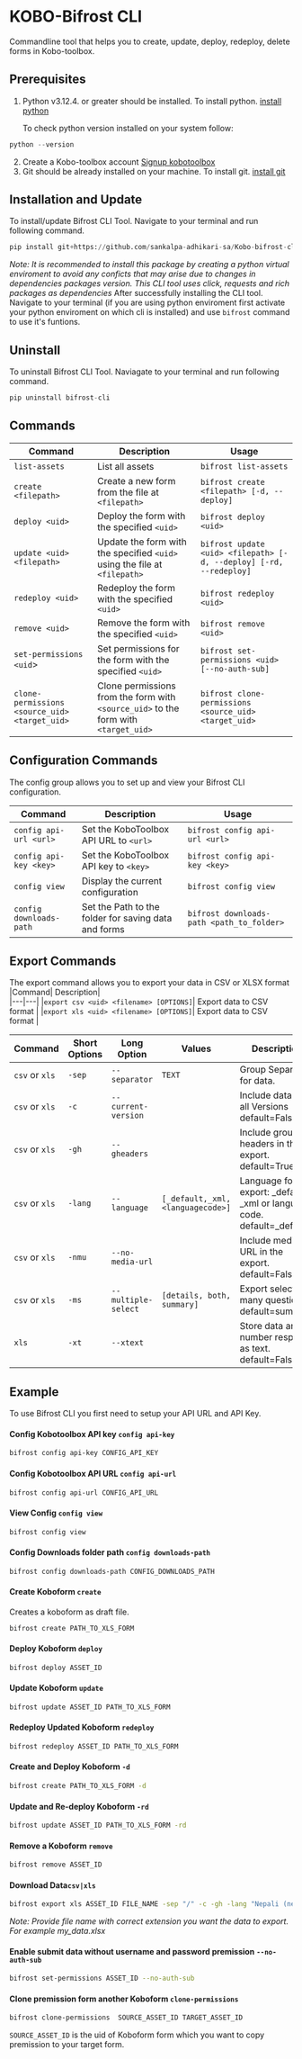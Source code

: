 
# KOBO-Bifrost CLI

Commandline tool that helps you to create, update, deploy, redeploy, delete forms in Kobo-toolbox.



## Prerequisites 
1. Python v3.12.4. or greater should be installed. To install python. [install python](https://www.python.org/downloads/)
   
   To check python version installed on your system follow:
``` python
python --version
```
2. Create a Kobo-toolbox account [Signup kobotoolbox](https://eu.kobotoolbox.org/accounts/signup/)
3. Git should be already installed on your machine. To install git. [install git](https://git-scm.com/downloads)
   
## Installation and Update
To install/update Bifrost CLI Tool. Navigate to your terminal and run following command.
```python
pip install git+https://github.com/sankalpa-adhikari-sa/Kobo-bifrost-cli
```
*Note: It is recommended to install this package by creating a python virtual enviroment to avoid any conficts that may arise due to changes in dependencies packages version. This CLI tool uses click, requests and rich packages as dependencies*
After successfully installing the CLI tool. Navigate to your terminal (if you are using python enviroment first activate your python enviroment on which cli is installed) and use `bifrost` command to use it's funtions.

## Uninstall
To uninstall Bifrost CLI Tool. Naviagate to your terminal and run following command.
```python
pip uninstall bifrost-cli
```

## Commands

|Command|	Description	|Usage|
|-------|--------------|-------------|
|`list-assets`|	List all assets|	`bifrost list-assets`|
|`create <filepath>`	|Create a new form from the file at `<filepath>`	|`bifrost create <filepath> [-d, --deploy]`|
|`deploy <uid>`	|Deploy the form with the specified `<uid>`	|`bifrost deploy <uid>`|
|`update <uid> <filepath>`	|Update the form with the specified `<uid>` using the file at `<filepath>`	|`bifrost update <uid> <filepath> [-d, --deploy] [-rd, --redeploy]`|
|`redeploy <uid>`	|Redeploy the form with the specified `<uid>`	|`bifrost redeploy <uid>`|
|`remove <uid>`	|Remove the form with the specified `<uid>`	|`bifrost remove <uid>`|
|`set-permissions <uid`>	|Set permissions for the form with the specified `<uid>`	|`bifrost set-permissions <uid> [--no-auth-sub]`|
|`clone-permissions <source_uid> <target_uid>`|	Clone permissions from the form with `<source_uid>` to the form with `<target_uid>`	|`bifrost clone-permissions <source_uid> <target_uid>`|

## Configuration Commands

The config group allows you to set up and view your Bifrost CLI configuration.

|Command|	Description|	Usage|
|---|---|---|
|`config api-url <url>`|	Set the KoboToolbox API URL to `<url>`|	`bifrost config api-url <url>`|
|`config api-key <key>`	|Set the KoboToolbox API key to `<key>`|	`bifrost config api-key <key>`|
|`config view`	|Display the current configuration|	`bifrost config view`|
|`config downloads-path`|Set the Path to the folder for saving data and forms|`bifrost downloads-path <path_to_folder>`|
## Export Commands
The export command allows you to export your data in CSV or XLSX format
|Command|	Description|	
|---|---|
|`export csv <uid> <filename> [OPTIONS]`| Export data to CSV format | 
|`export xls <uid> <filename> [OPTIONS]`| Export data to CSV format | 

|Command|Short Options| Long Option|Values|Description|
|---|---|---|---|---|
|`csv` or `xls`| `-sep`|`--separator`|`TEXT`|Group Separator for data.|
|`csv` or `xls`| `-c`|`--current-version`||Include data from all Versions default=False|
|`csv` or `xls`| `-gh`| `--gheaders`  ||Include group headers in the export. default=True|
|`csv` or `xls`| `-lang`| `--language`|`[_default,_xml, <languagecode>]`|Language for the export: _default, _xml or language code. default=_default|
|`csv` or `xls`| `-nmu`|`--no-media-url`||Include media URL in the export. default=False|
|`csv` or `xls` | `-ms`|`--multiple-select`|`[details, both, summary]`|Export select many question as default=summary|
|`xls`| `-xt`|`--xtext`||Store data and number response as text. default=False|


## Example

To use Bifrost CLI you first need to setup your API URL and API Key.

#### Config Kobotoolbox API key ```config api-key``` 
```bash
bifrost config api-key CONFIG_API_KEY
```
#### Config Kobotoolbox API URL ```config api-url``` 
```bash
bifrost config api-url CONFIG_API_URL
```
#### View Config ```config view``` 
```bash
bifrost config view
```
#### Config Downloads folder path ```config downloads-path``` 
```bash
bifrost config downloads-path CONFIG_DOWNLOADS_PATH
```
#### Create Koboform ```create``` 
Creates a koboform as draft file.
```bash
bifrost create PATH_TO_XLS_FORM
```
#### Deploy Koboform ```deploy```

```bash
bifrost deploy ASSET_ID
```

#### Update Koboform ```update```

```bash
bifrost update ASSET_ID PATH_TO_XLS_FORM
```

#### Redeploy Updated Koboform ```redeploy```

```bash
bifrost redeploy ASSET_ID PATH_TO_XLS_FORM
```
#### Create and Deploy Koboform ```-d```

```bash
bifrost create PATH_TO_XLS_FORM -d
```
#### Update and Re-deploy Koboform ```-rd```

```bash
bifrost update ASSET_ID PATH_TO_XLS_FORM -rd
```

#### Remove a Koboform ```remove```
```bash
bifrost remove ASSET_ID
```
#### Download Data```csv|xls```
```bash
bifrost export xls ASSET_ID FILE_NAME -sep "/" -c -gh -lang "Nepali (ne)" -nmu -xt -ms "both"
```
*Note: Provide file name with correct extension you want the data to export. For example my_data.xlsx*
#### Enable submit data without username and password premission ```--no-auth-sub```
```bash
bifrost set-permissions ASSET_ID --no-auth-sub
```
#### Clone premission form another Koboform ```clone-permissions```
```bash
bifrost clone-permissions  SOURCE_ASSET_ID TARGET_ASSET_ID
```
```SOURCE_ASSET_ID```
 is the uid of Koboform form which you want to copy premission to your target form.
